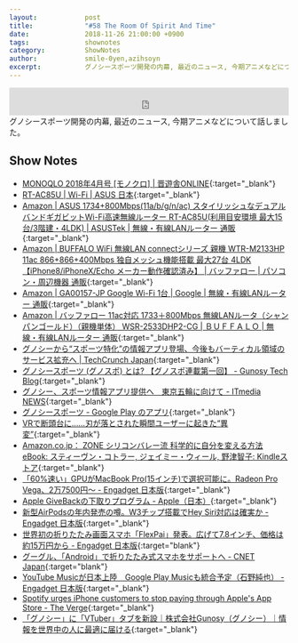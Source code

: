 ```yaml
---
layout:            post
title:             "#58 The Room Of Spirit And Time"
date:              2018-11-26 21:00:00 +0900
tags:              shownotes
category:          ShowNotes
author:            smile-0yen,azihsoyn
excerpt:           グノシースポーツ開発の内幕, 最近のニュース, 今期アニメなどについて話しました。
---
```

<iframe width="100%" height="50" scrolling="no" frameborder="no" src="https://w.soundcloud.com/player/?url=https%3A//api.soundcloud.com/tracks/535672542&amp;auto_play=false&amp;hide_related=false&amp;show_user=true&amp;show_reposts=false&amp;visual=false&amp;show_artwork=false&amp;default_height=75"></iframe>
グノシースポーツ開発の内幕, 最近のニュース, 今期アニメなどについて話しました。

## Show Notes
- [MONOQLO 2018年4月号 \[モノクロ\] \| 晋遊舎ONLINE](http://www.shinyusha.co.jp/media/mq1804/){:target="_blank"}
- [RT\-AC85U \| Wi\-Fi \| ASUS 日本](https://www.asus.com/jp/Networking/RT-AC85U/){:target="_blank"}
- [Amazon \| ASUS 1734\+800Mbps\(11a/b/g/n/ac\) スタイリッシュなデュアルバンドギガビットWi\-Fi高速無線ルーター RT\-AC85U\(利用目安環境 最大15台/3階建・4LDK\) \| ASUSTek \| 無線・有線LANルーター 通販](https://www.amazon.co.jp/800Mbps-%E3%82%B9%E3%82%BF%E3%82%A4%E3%83%AA%E3%83%83%E3%82%B7%E3%83%A5%E3%81%AA%E3%83%87%E3%83%A5%E3%82%A2%E3%83%AB%E3%83%90%E3%83%B3%E3%83%89%E3%82%AE%E3%82%AC%E3%83%93%E3%83%83%E3%83%88Wi-Fi%E9%AB%98%E9%80%9F%E7%84%A1%E7%B7%9A%E3%83%AB%E3%83%BC%E3%82%BF%E3%83%BC-RT-AC85U-%E5%88%A9%E7%94%A8%E7%9B%AE%E5%AE%89%E7%92%B0%E5%A2%83-3%E9%9A%8E%E5%BB%BA%E3%83%BB4LDK/dp/B01LX0WM1U/ref=sr_1_1?ie=UTF8&qid=1543148415&sr=8-1&keywords=RT-AC85U){:target="_blank"}
- [Amazon \| BUFFALO WiFi 無線LAN connectシリーズ 親機 WTR\-M2133HP 11ac 866\+866\+400Mbps 独自メッシュ機能搭載 最大27台 4LDK 【iPhone8/iPhoneX/Echo メーカー動作確認済み】 \| バッファロー \| パソコン・周辺機器 通販](https://www.amazon.co.jp/connect%E3%82%B7%E3%83%AA%E3%83%BC%E3%82%BA-WTR-M2133HP-%E7%8B%AC%E8%87%AA%E3%83%A1%E3%83%83%E3%82%B7%E3%83%A5%E6%A9%9F%E8%83%BD%E6%90%AD%E8%BC%89-%E3%80%90iPhone8-%E3%83%A1%E3%83%BC%E3%82%AB%E3%83%BC%E5%8B%95%E4%BD%9C%E7%A2%BA%E8%AA%8D%E6%B8%88%E3%81%BF%E3%80%91/dp/B077X2SVMF/ref=pd_sbs_147_44?_encoding=UTF8&pd_rd_i=B077X2SVMF&pd_rd_r=7a5ebbf7-f0ac-11e8-827b-5bd42fc1c9b6&pd_rd_w=gW1Qs&pd_rd_wg=e2Umx&pf_rd_i=desktop-dp-sims&pf_rd_m=AN1VRQENFRJN5&pf_rd_p=cda7018a-662b-401f-9c16-bd4ec317039e&pf_rd_r=RC5WYZCS03M454CTFZHY&pf_rd_s=desktop-dp-sims&pf_rd_t=40701&psc=1&refRID=RC5WYZCS03M454CTFZHY){:target="_blank"}
- [Amazon \| GA00157\-JP Google Wi\-Fi 1台 \| Google \| 無線・有線LANルーター 通販](https://www.amazon.co.jp/Google-GA00157-JP-Wi-Fi-1%E5%8F%B0/dp/B07FDRY4VG/ref=sr_1_5?s=computers&ie=UTF8&qid=1543148612&sr=1-5&keywords=google+wifi){:target="_blank"}
- [Amazon \| バッファロー 11ac対応 1733＋800Mbps 無線LANルータ（シャンパンゴールド）（親機単体） WSR\-2533DHP2\-CG \| ＢＵＦＦＡＬＯ \| 無線・有線LANルーター 通販](https://www.amazon.co.jp/%E3%83%90%E3%83%83%E3%83%95%E3%82%A1%E3%83%AD%E3%83%BC-11ac%E5%AF%BE%E5%BF%9C-1733%EF%BC%8B800Mbps-%E7%84%A1%E7%B7%9ALAN%E3%83%AB%E3%83%BC%E3%82%BF%EF%BC%88%E3%82%B7%E3%83%A3%E3%83%B3%E3%83%91%E3%83%B3%E3%82%B4%E3%83%BC%E3%83%AB%E3%83%89%EF%BC%89%EF%BC%88%E8%A6%AA%E6%A9%9F%E5%8D%98%E4%BD%93%EF%BC%89-WSR-2533DHP2-CG/dp/B07G2WTGT6/ref=pd_sbs_147_6?_encoding=UTF8&pd_rd_i=B07G2WTGT6&pd_rd_r=477ca739-f0ad-11e8-9351-635a7a6b78d5&pd_rd_w=HW4nZ&pd_rd_wg=DTkSY&pf_rd_i=desktop-dp-sims&pf_rd_m=AN1VRQENFRJN5&pf_rd_p=cda7018a-662b-401f-9c16-bd4ec317039e&pf_rd_r=S0SQZM7X71TWQVJCEK71&pf_rd_s=desktop-dp-sims&pf_rd_t=40701&psc=1&refRID=S0SQZM7X71TWQVJCEK71){:target="_blank"}
- [グノシーから“スポーツ特化”の情報アプリ登場、今後もバーティカル領域のサービス拡充へ \| TechCrunch Japan](https://jp.techcrunch.com/2018/11/15/gunosy-sports/){:target="_blank"}
- [グノシースポーツ \(グノスポ\) とは? 【グノスポ連載第一回】 \- Gunosy Tech Blog](https://tech.gunosy.io/entry/gunosy-sports1){:target="_blank"}
- [グノシー、スポーツ情報アプリ提供へ　東京五輪に向けて \- ITmedia NEWS](http://www.itmedia.co.jp/news/articles/1811/15/news076.html){:target="_blank"}
- [グノシースポーツ \- Google Play のアプリ](https://play.google.com/store/apps/details?id=sport.gunosy){:target="_blank"}
- [VRで断頭台に……刃が落とされた瞬間ユーザーに起きた“異変”](https://www.moguravr.com/vr-guillotine/amp/){:target="_blank"}
- [Amazon\.co\.jp： ZONE シリコンバレー流 科学的に自分を変える方法 eBook: スティーヴン・コトラー, ジェイミー・ウィール, 野津智子: Kindleストア](https://www.amazon.co.jp/ZONE-%E3%82%B7%E3%83%AA%E3%82%B3%E3%83%B3%E3%83%90%E3%83%AC%E3%83%BC%E6%B5%81-%E7%A7%91%E5%AD%A6%E7%9A%84%E3%81%AB%E8%87%AA%E5%88%86%E3%82%92%E5%A4%89%E3%81%88%E3%82%8B%E6%96%B9%E6%B3%95-%E3%82%B9%E3%83%86%E3%82%A3%E3%83%BC%E3%83%B4%E3%83%B3-%E3%82%B3%E3%83%88%E3%83%A9%E3%83%BC-ebook/dp/B07GND6WZM/ref=tmm_kin_swatch_0?_encoding=UTF8&qid=1543151562&sr=8-3){:target="_blank"} 
- [「60%速い」GPUがMacBook Pro\(15インチ\)で選択可能に。Radeon Pro Vega、2万7500円～ \- Engadget 日本版](https://japanese.engadget.com/2018/11/15/60-gpu-macbook-pro-15-radeon-pro-vega-2-7500/){:target="_blank"}
- [Apple GiveBackの下取りプログラム \- Apple（日本）](https://www.apple.com/jp/trade-in/){:target="_blank"}
- [新型AirPodsの年内発売の噂。W3チップ搭載でHey Siri対応は確実か \- Engadget 日本版](https://japanese.engadget.com/2018/11/13/airpods-w3-hey-siri/){:target="_blank"}
- [世界初の折りたたみ画面スマホ「FlexPai」発表。広げて7\.8インチ、価格は約15万円から \- Engadget 日本版](https://japanese.engadget.com/2018/11/01/flexpai-7-8-15/){:target="blank"}
- [グーグル、「Android」で折りたたみ式スマホをサポートへ \- CNET Japan](https://japan.cnet.com/article/35128296/){:target="blank"}
- [YouTube Musicが日本上陸　Google Play Musicも統合予定（石野純也） \- Engadget 日本版](https://japanese.engadget.com/2018/11/14/youtube-music-google-play-music/){:target="_blank"}
- [Spotify urges iPhone customers to stop paying through Apple's App Store \- The Verge](https://www.theverge.com/2015/7/8/8913105/spotify-apple-app-store-email){:target="_blank"}
- [「グノシー」に「VTuber」タブを新設｜株式会社Gunosy（グノシー）｜情報を世界中の人に最適に届ける](https://gunosy.co.jp/news/133){:target="_blank"}
